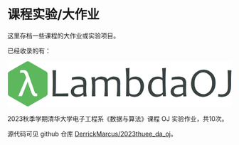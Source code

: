# 课程实验/大作业

这里存档一些课程的大作业或实验项目。

已经收录的有：

![lambdaoj_icon](../assets/images/course_labs/data_algorithm/lambdaoj_icon.png)

2023秋季学期清华大学电子工程系《数据与算法》课程 OJ 实验作业，共10次。

源代码可见 github 仓库 [DerrickMarcus/2023thuee_da_oj](https://github.com/DerrickMarcus/2023thuee_da_oj)。